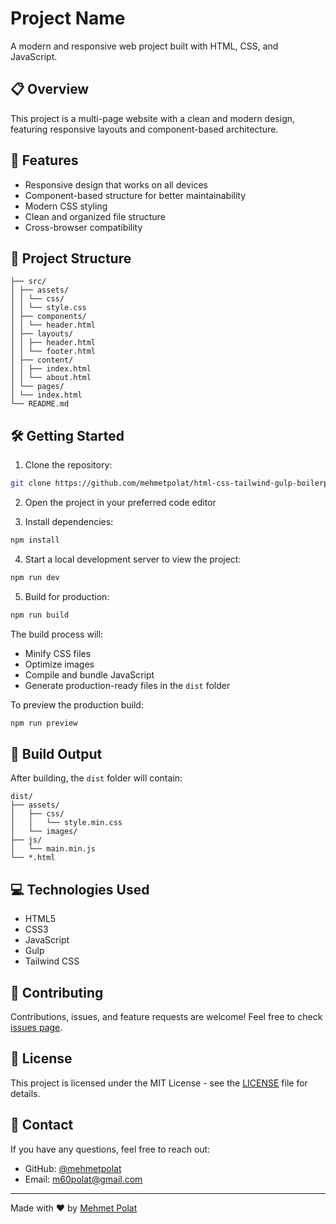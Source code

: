 # Project Name

A modern and responsive web project built with HTML, CSS, and JavaScript.

## 📋 Overview

This project is a multi-page website with a clean and modern design, featuring responsive layouts and component-based architecture.

## 🚀 Features

- Responsive design that works on all devices
- Component-based structure for better maintainability
- Modern CSS styling
- Clean and organized file structure
- Cross-browser compatibility

## 📁 Project Structure

```
├── src/
│ ├── assets/
│ │ └── css/
│ │ └── style.css
│ ├── components/
│ │ └── header.html
│ ├── layouts/
│ │ ├── header.html
│ │ └── footer.html
│ ├── content/
│ │ ├── index.html
│ │ └── about.html
│ └── pages/
│ └── index.html
└── README.md
```

## 🛠️ Getting Started

1. Clone the repository:

```bash
git clone https://github.com/mehmetpolat/html-css-tailwind-gulp-boilerplate
```

2. Open the project in your preferred code editor

3. Install dependencies:

```bash
npm install
```

4. Start a local development server to view the project:

```bash
npm run dev
```

5. Build for production:

```bash
npm run build
```

The build process will:

- Minify CSS files
- Optimize images
- Compile and bundle JavaScript
- Generate production-ready files in the `dist` folder

To preview the production build:

```bash
npm run preview
```

## 🔧 Build Output

After building, the `dist` folder will contain:

```
dist/
├── assets/
│   ├── css/
│   │   └── style.min.css
│   └── images/
├── js/
│   └── main.min.js
└── *.html
```

## 💻 Technologies Used

- HTML5
- CSS3
- JavaScript
- Gulp
- Tailwind CSS

## 🤝 Contributing

Contributions, issues, and feature requests are welcome! Feel free to check [issues page](issues-link).

## 📝 License

This project is licensed under the MIT License - see the [LICENSE](LICENSE) file for details.

## 📧 Contact

If you have any questions, feel free to reach out:

- GitHub: [@mehmetpolat](https://github.com/mehmetpolat)
- Email: m60polat@gmail.com

---

Made with ❤️ by [Mehmet Polat](https://github.com/mehmetpolat)
